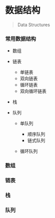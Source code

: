 # 数据结构

> Data Structures



### 常用数据结构



- 数组

- 链表

  - 单链表
  - 双向链表
  - 循环链表
  - 双向循环链表

- 栈

- 队列

  - 单队列

    - 顺序队列
    - 链式队列

  - 循环队列

    



### 数组



### 链表



### 栈



### 队列

